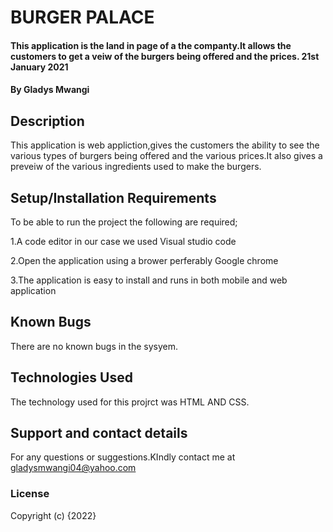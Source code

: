 # BURGER PALACE
 
#### This application is the land in page of a the companty.It allows the customers to get a veiw of the burgers being offered and the prices. 21st January 2021
#### By **Gladys Mwangi**
## Description
This application is web appliction,gives the customers the ability to see the various types of burgers being offered and the various prices.It also gives a preveiw of the various ingredients used to make the burgers.
## Setup/Installation Requirements

To be able to run the project the following are required;

1.A code editor in our case we used Visual studio code

2.Open the application using a brower perferably Google chrome

3.The application is easy to install and runs in both mobile and web application

## Known Bugs
There are no known bugs in the sysyem. 
## Technologies Used
The technology used for this projrct was HTML AND CSS.
## Support and contact details
For any questions or suggestions.KIndly contact me at gladysmwangi04@yahoo.com
### License

Copyright (c) {2022} 
